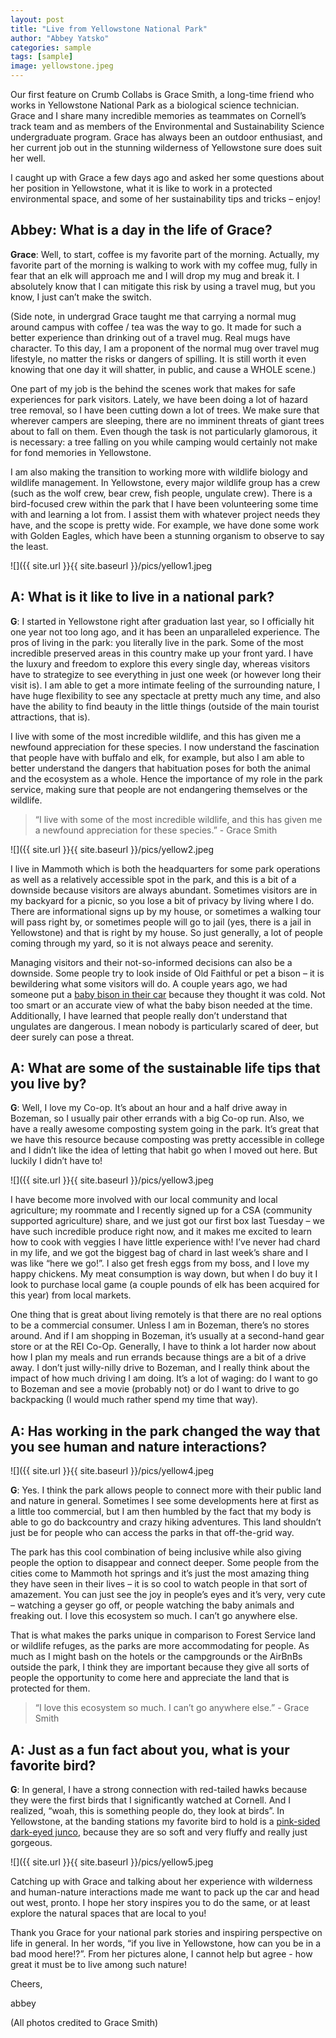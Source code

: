 ```yaml
---
layout: post
title: "Live from Yellowstone National Park"
author: "Abbey Yatsko"
categories: sample
tags: [sample]
image: yellowstone.jpeg
---
```


Our first feature on Crumb Collabs is Grace Smith, a long-time friend who works in Yellowstone National Park as a biological science technician. Grace and I share many incredible memories as teammates on Cornell’s track team and as members of the Environmental and Sustainability Science undergraduate program. Grace has always been an outdoor enthusiast, and her current job out in the stunning wilderness of Yellowstone sure does suit her well.

I caught up with Grace a few days ago and asked her some questions about her position in Yellowstone, what it is like to work in a protected environmental space, and some of her sustainability tips and tricks – enjoy!

## **Abbey: What is a day in the life of Grace?**

**Grace**: Well, to start, coffee is my favorite part of the morning. Actually, my favorite part of the morning is walking to work with my coffee mug, fully in fear that an elk will approach me and I will drop my mug and break it. I absolutely know that I can mitigate this risk by using a travel mug, but you know, I just can’t make the switch.

(Side note, in undergrad Grace taught me that carrying a normal mug around campus with coffee / tea was the way to go. It made for such a better experience than drinking out of a travel mug. Real mugs have character. To this day, I am a proponent of the normal mug over travel mug lifestyle, no matter the risks or dangers of spilling. It is still worth it even knowing that one day it will shatter, in public, and cause a WHOLE scene.)

One part of my job is the behind the scenes work that makes for safe experiences for park visitors. Lately, we have been doing a lot of hazard tree removal, so I have been cutting down a lot of trees. We make sure that wherever campers are sleeping, there are no imminent threats of giant trees about to fall on them. Even though the task is not particularly glamorous, it is necessary: a tree falling on you while camping would certainly not make for fond memories in Yellowstone.

I am also making the transition to working more with wildlife biology and wildlife management. In Yellowstone, every major wildlife group has a crew (such as the wolf crew, bear crew, fish people, ungulate crew). There is a bird-focused crew within the park that I have been volunteering some time with and learning a lot from. I assist them with whatever project needs they have, and the scope is pretty wide. For example, we have done some work with Golden Eagles, which have been a stunning organism to observe to say the least.

![]({{ site.url }}{{ site.baseurl }}/pics/yellow1.jpeg

## **A: What is it like to live in a national park?**

**G**: I started in Yellowstone right after graduation last year, so I officially hit one year not too long ago, and it has been an unparalleled experience. The pros of living in the park: you literally live in the park. Some of the most incredible preserved areas in this country make up your front yard. I have the luxury and freedom to explore this every single day, whereas visitors have to strategize to see everything in just one week (or however long their visit is). I am able to get a more intimate feeling of the surrounding nature, I have huge flexibility to see any spectacle at pretty much any time, and also have the ability to find beauty in the little things (outside of the main tourist attractions, that is).

I live with some of the most incredible wildlife, and this has given me a newfound appreciation for these species. I now understand the fascination that people have with buffalo and elk, for example, but also I am able to better understand the dangers that habituation poses for both the animal and the ecosystem as a whole. Hence the importance of my role in the park service, making sure that people are not endangering themselves or the wildlife.

> “I live with some of the most incredible wildlife, and this has given me a newfound appreciation for these species.” - Grace Smith 

![]({{ site.url }}{{ site.baseurl }}/pics/yellow2.jpeg

I live in Mammoth which is both the headquarters for some park operations as well as a relatively accessible spot in the park, and this is a bit of a downside because visitors are always abundant. Sometimes visitors are in my backyard for a picnic, so you lose a bit of privacy by living where I do. There are informational signs up by my house, or sometimes a walking tour will pass right by, or sometimes people will go to jail (yes, there is a jail in Yellowstone) and that is right by my house. So just generally, a lot of people coming through my yard, so it is not always peace and serenity.

Managing visitors and their not-so-informed decisions can also be a downside. Some people try to look inside of Old Faithful or pet a bison – it is bewildering what some visitors will do. A couple years ago, we had someone put a [baby bison in their car](https://billingsgazette.com/news/state-and-regional/montana/man-who-put-yellowstone-bison-calf-in-suv-gets-probation/article_974ced2b-e323-5ba5-a9c5-ce2a2dc70848.html) because they thought it was cold. Not too smart or an accurate view of what the baby bison needed at the time. Additionally, I have learned that people really don’t understand that ungulates are dangerous. I mean nobody is particularly scared of deer, but deer surely can pose a threat.

## **A: What are some of the sustainable life tips that you live by?**

**G**: Well, I love my Co-op. It’s about an hour and a half drive away in Bozeman, so I usually pair other errands with a big Co-op run. Also, we have a really awesome composting system going in the park. It’s great that we have this resource because composting was pretty accessible in college and I didn’t like the idea of letting that habit go when I moved out here. But luckily I didn’t have to! 

![]({{ site.url }}{{ site.baseurl }}/pics/yellow3.jpeg

I have become more involved with our local community and local agriculture; my roommate and I recently signed up for a CSA (community supported agriculture) share, and we just got our first box last Tuesday – we have such incredible produce right now, and it makes me excited to learn how to cook with veggies I have little experience with! I’ve never had chard in my life, and we got the biggest bag of chard in last week’s share and I was like “here we go!”. I also get fresh eggs from my boss, and I love my happy chickens. My meat consumption is way down, but when I do buy it I look to purchase local game (a couple pounds of elk has been acquired for this year) from local markets.

One thing that is great about living remotely is that there are no real options to be a commercial consumer. Unless I am in Bozeman, there’s no stores around. And if I am shopping in Bozeman, it’s usually at a second-hand gear store or at the REI Co-Op. Generally, I have to think a lot harder now about how I plan my meals and run errands because things are a bit of a drive away. I don’t just willy-nilly drive to Bozeman, and I really think about the impact of how much driving I am doing. It’s a lot of waging: do I want to go to Bozeman and see a movie (probably not) or do I want to drive to go backpacking (I would much rather spend my time that way).

## **A: Has working in the park changed the way that you see human and nature interactions?**

![]({{ site.url }}{{ site.baseurl }}/pics/yellow4.jpeg

**G**: Yes. I think the park allows people to connect more with their public land and nature in general. Sometimes I see some developments here at first as a little too commercial, but I am then humbled by the fact that my body is able to go do backcountry and crazy hiking adventures. This land shouldn’t just be for people who can access the parks in that off-the-grid way.

The park has this cool combination of being inclusive while also giving people the option to disappear and connect deeper. Some people from the cities come to Mammoth hot springs and it’s just the most amazing thing they have seen in their lives – it is so cool to watch people in that sort of amazement. You can just see the joy in people’s eyes and it’s very, very cute – watching a geyser go off, or people watching the baby animals and freaking out. I love this ecosystem so much. I can’t go anywhere else.

That is what makes the parks unique in comparison to Forest Service land or wildlife refuges, as the parks are more accommodating for people. As much as I might bash on the hotels or the campgrounds or the AirBnBs outside the park, I think they are important because they give all sorts of people the opportunity to come here and appreciate the land that is protected for them.

> “I love this ecosystem so much. I can’t go anywhere else.” - Grace Smith

## **A: Just as a fun fact about you, what is your favorite bird?**

**G**: In general, I have a strong connection with red-tailed hawks because they were the first birds that I significantly watched at Cornell. And I realized, “woah, this is something people do, they look at birds”. In Yellowstone, at the banding stations my favorite bird to hold is a [pink-sided dark-eyed junco](https://www.allaboutbirds.org/guide/Dark-eyed_Junco/media-browser/66115751), because they are so soft and very fluffy and really just gorgeous.

![]({{ site.url }}{{ site.baseurl }}/pics/yellow5.jpeg

Catching up with Grace and talking about her experience with wilderness and human-nature interactions made me want to pack up the car and head out west, pronto. I hope her story inspires you to do the same, or at least explore the natural spaces that are local to you! 

Thank you Grace for your national park stories and inspiring perspective on life in general. In her words, “if you live in Yellowstone, how can you be in a bad mood here!?”. From her pictures alone, I cannot help but agree - how great it must be to live among such nature!

Cheers, 

abbey 

(All photos credited to Grace Smith)



